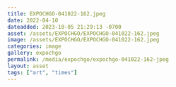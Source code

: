 ```yaml
---
title: EXPOCHGO-041022-162.jpeg
date: 2022-04-10
dateadded: 2023-10-05 21:29:13 -0700
asset: /assets/EXPOCHGO/EXPOCHGO-041022-162.jpeg
image: /assets/EXPOCHGO/EXPOCHGO-041022-162.jpeg
categories: image
gallery: expochgo
permalink: /media/expochgo/expochgo-041022-162-jpeg
layout: asset
tags: ["art", "times"]
--- 
```

